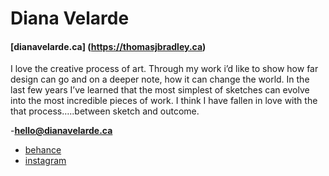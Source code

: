 # Diana Velarde 

#### [dianavelarde.ca] (https://thomasjbradley.ca)

I love the creative process of art. Through my work i’d like to show how far design can go and on a deeper note, how it can change the world. In the last few years I’ve learned that the most simplest of sketches can evolve  into the most incredible pieces of work. I think I have fallen in love with the that process…..between sketch and outcome. 

-**[hello@dianavelarde.ca](mailto:hello@dianavelarde.ca)**
- [behance](https://behance.net/_dianavelarde_)
- [instagram](https://instagram.com/_dianavelarde_/)